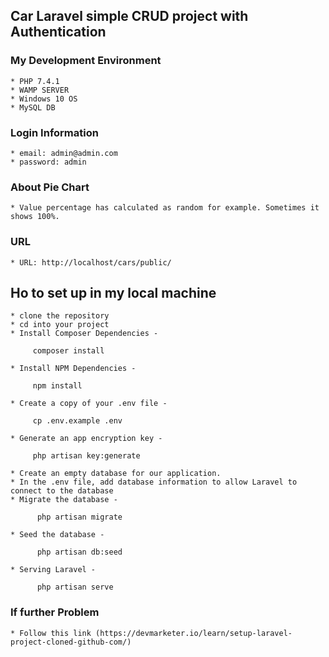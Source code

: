 ## **Car Laravel simple CRUD project with Authentication**

### My Development Environment
    * PHP 7.4.1
    * WAMP SERVER
    * Windows 10 OS
    * MySQL DB
### Login Information
    * email: admin@admin.com
    * password: admin
### About Pie Chart
    * Value percentage has calculated as random for example. Sometimes it shows 100%.
### URL
    * URL: http://localhost/cars/public/
## Ho to set up in my local machine
    * clone the repository
    * cd into your project
    * Install Composer Dependencies - 
   ```
        composer install
   ```
    * Install NPM Dependencies - 
   ```
        npm install
   ```
    * Create a copy of your .env file - 
   ```
        cp .env.example .env
   ```
    * Generate an app encryption key - 
   ```
        php artisan key:generate
   ```
    * Create an empty database for our application.
    * In the .env file, add database information to allow Laravel to connect to the database
    * Migrate the database -
  ```
        php artisan migrate
  ```
    * Seed the database - 
  ```
        php artisan db:seed
  ```
    * Serving Laravel - 
  ```
        php artisan serve
  ```
 ### If further Problem
    * Follow this link (https://devmarketer.io/learn/setup-laravel-project-cloned-github-com/)
    
    
    
